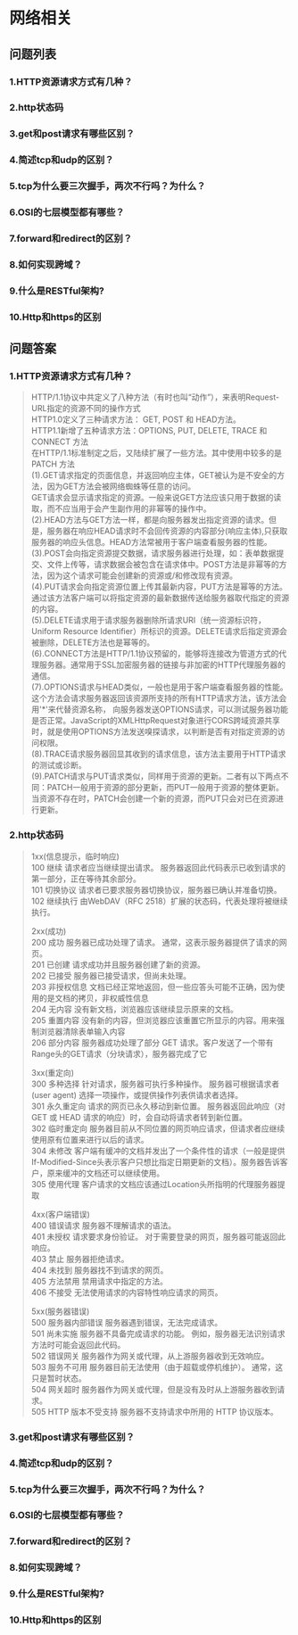 网络相关
======
## 问题列表
### 1.HTTP资源请求方式有几种？
### 2.http状态码
### 3.get和post请求有哪些区别？
### 4.简述tcp和udp的区别？
### 5.tcp为什么要三次握手，两次不行吗？为什么？
### 6.OSI的七层模型都有哪些？
### 7.forward和redirect的区别？
### 8.如何实现跨域？
### 9.什么是RESTful架构?
### 10.Http和https的区别

## 问题答案
### 1.HTTP资源请求方式有几种？
>HTTP/1.1协议中共定义了八种方法（有时也叫“动作”），来表明Request-URL指定的资源不同的操作方式                   
 HTTP1.0定义了三种请求方法： GET, POST 和 HEAD方法。                  
 HTTP1.1新增了五种请求方法：OPTIONS, PUT, DELETE, TRACE 和 CONNECT 方法                      
 在HTTP/1.1标准制定之后，又陆续扩展了一些方法。其中使用中较多的是 PATCH 方法                  
 (1).GET请求指定的页面信息，并返回响应主体，GET被认为是不安全的方法，因为GET方法会被网络蜘蛛等任意的访问。                    
 GET请求会显示请求指定的资源。一般来说GET方法应该只用于数据的读取，而不应当用于会产生副作用的非幂等的操作中。              
 (2).HEAD方法与GET方法一样，都是向服务器发出指定资源的请求。但是，服务器在响应HEAD请求时不会回传资源的内容部分(响应主体),只获取服务器的响应头信息。HEAD方法常被用于客户端查看服务器的性能。                   
 (3).POST会向指定资源提交数据，请求服务器进行处理，如：表单数据提交、文件上传等，请求数据会被包含在请求体中。POST方法是非幂等的方法，因为这个请求可能会创建新的资源或/和修改现有资源。                  
 (4).PUT请求会向指定资源位置上传其最新内容，PUT方法是幂等的方法。通过该方法客户端可以将指定资源的最新数据传送给服务器取代指定的资源的内容。                 
 (5).DELETE请求用于请求服务器删除所请求URI（统一资源标识符，Uniform Resource Identifier）所标识的资源。DELETE请求后指定资源会被删除，DELETE方法也是幂等的。                    
 (6).CONNECT方法是HTTP/1.1协议预留的，能够将连接改为管道方式的代理服务器。通常用于SSL加密服务器的链接与非加密的HTTP代理服务器的通信。                
 (7).OPTIONS请求与HEAD类似，一般也是用于客户端查看服务器的性能。 这个方法会请求服务器返回该资源所支持的所有HTTP请求方法，该方法会用'*'来代替资源名称，
>向服务器发送OPTIONS请求，可以测试服务器功能是否正常。JavaScript的XMLHttpRequest对象进行CORS跨域资源共享时，就是使用OPTIONS方法发送嗅探请求，以判断是否有对指定资源的访问权限。               
 (8).TRACE请求服务器回显其收到的请求信息，该方法主要用于HTTP请求的测试或诊断。              
 (9).PATCH请求与PUT请求类似，同样用于资源的更新。二者有以下两点不同：PATCH一般用于资源的部分更新，而PUT一般用于资源的整体更新。当资源不存在时，PATCH会创建一个新的资源，而PUT只会对已在资源进行更新。                   
### 2.http状态码
>1xx(信息提示，临时响应)                         
 100	继续	请求者应当继续提出请求。 服务器返回此代码表示已收到请求的第一部分，正在等待其余部分。                 
 101	切换协议	请求者已要求服务器切换协议，服务器已确认并准备切换。              
 102	继续执行	由WebDAV（RFC 2518）扩展的状态码，代表处理将被继续执行。                 
>                                            
>2xx(成功)                    
 200	成功	服务器已成功处理了请求。 通常，这表示服务器提供了请求的网页。                     
 201	已创建	请求成功并且服务器创建了新的资源。                   
 202	已接受	服务器已接受请求，但尚未处理。                     
 203	非授权信息	文档已经正常地返回，但一些应答头可能不正确，因为使用的是文档的拷贝，非权威性信息                
 204	无内容	没有新文档，浏览器应该继续显示原来的文档。               
 205	重置内容	没有新的内容，但浏览器应该重置它所显示的内容。用来强制浏览器清除表单输入内容                  
 206	部分内容	服务器成功处理了部分 GET 请求。客户发送了一个带有Range头的GET请求（分块请求），服务器完成了它               
>                               
>3xx(重定向)                            
 300	多种选择	针对请求，服务器可执行多种操作。 服务器可根据请求者 (user agent) 选择一项操作，或提供操作列表供请求者选择。               
 301	永久重定向	请求的网页已永久移动到新位置。 服务器返回此响应（对 GET 或 HEAD 请求的响应）时，会自动将请求者转到新位置。             
 302	临时重定向	服务器目前从不同位置的网页响应请求，但请求者应继续使用原有位置来进行以后的请求。                    
 304	未修改	客户端有缓冲的文档并发出了一个条件性的请求（一般是提供If-Modified-Since头表示客户只想比指定日期更新的文档）。服务器告诉客户，原来缓冲的文档还可以继续使用。              
 305	使用代理	客户请求的文档应该通过Location头所指明的代理服务器提取             
>                           
>4xx(客户端错误)                             
 400	错误请求	服务器不理解请求的语法。                        
 401	未授权	请求要求身份验证。 对于需要登录的网页，服务器可能返回此响应。                     
 403	禁止	服务器拒绝请求。                    
 404	未找到	服务器找不到请求的网页。                    
 405	方法禁用	禁用请求中指定的方法。                         
 406	不接受	无法使用请求的内容特性响应请求的网页。                     
>                                           
>5xx(服务器错误)                                 
 500	服务器内部错误	服务器遇到错误，无法完成请求。                                 
 501	尚未实施	服务器不具备完成请求的功能。 例如，服务器无法识别请求方法时可能会返回此代码。                         
 502	错误网关	服务器作为网关或代理，从上游服务器收到无效响应。                            
 503	服务不可用	服务器目前无法使用（由于超载或停机维护）。 通常，这只是暂时状态。                       
 504	网关超时	服务器作为网关或代理，但是没有及时从上游服务器收到请求。                            
 505	HTTP 版本不受支持	服务器不支持请求中所用的 HTTP 协议版本。                                 
### 3.get和post请求有哪些区别？
>
### 4.简述tcp和udp的区别？
### 5.tcp为什么要三次握手，两次不行吗？为什么？
### 6.OSI的七层模型都有哪些？
### 7.forward和redirect的区别？
### 8.如何实现跨域？
### 9.什么是RESTful架构?
### 10.Http和https的区别